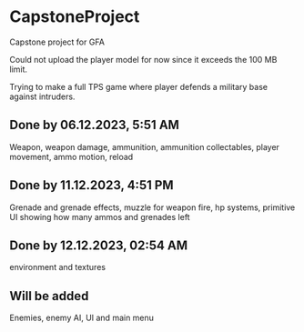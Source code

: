# CapstoneProject
 Capstone project for GFA

Could not upload the player model for now since it exceeds the 100 MB limit.

Trying to make a full TPS game where player defends a military base against intruders.

Done by 06.12.2023, 5:51 AM
----
Weapon, weapon damage, ammunition, ammunition collectables, player movement, ammo motion, reload

Done by 11.12.2023, 4:51 PM
----
Grenade and grenade effects, muzzle for weapon fire, hp systems, primitive UI showing how many ammos and grenades left

Done by 12.12.2023, 02:54 AM
----
environment and textures

Will be added
----
Enemies, enemy AI, UI and main menu
